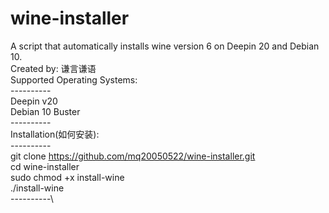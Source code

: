 # wine-installer
A script that automatically installs wine version 6 on Deepin 20 and Debian 10. \
Created by: 谦言谦语\
Supported Operating Systems: \
----------\
Deepin v20\
Debian 10 Buster\
----------\
Installation(如何安装): \
----------\
git clone https://github.com/mq20050522/wine-installer.git \
cd wine-installer\
sudo chmod +x install-wine\
./install-wine\
----------\
